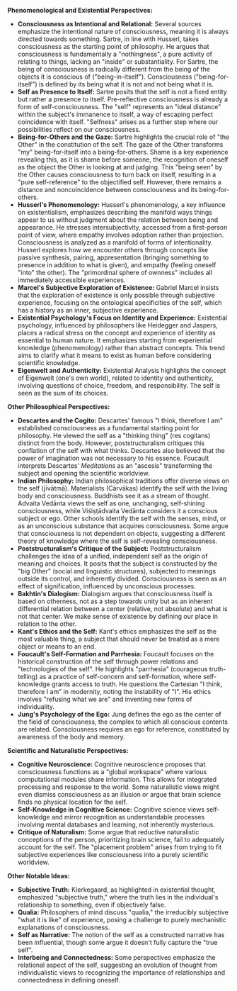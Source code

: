 **Phenomenological and Existential Perspectives:**

- **Consciousness as Intentional and Relational:** Several sources emphasize the intentional nature of consciousness, meaning it is always directed towards something. Sartre, in line with Husserl, takes consciousness as the starting point of philosophy. He argues that consciousness is fundamentally a "nothingness", a pure activity of relating to things, lacking an "inside" or substantiality. For Sartre, the being of consciousness is radically different from the being of the objects it is conscious of ("being-in-itself"). Consciousness ("being-for-itself") is defined by its being what it is not and not being what it is.
- **Self as Presence to Itself:** Sartre posits that the self is not a fixed entity but rather a presence to itself. Pre-reflective consciousness is already a form of self-consciousness. The "self" represents an "ideal distance" within the subject's immanence to itself, a way of escaping perfect coincidence with itself. "Selfness" arises as a further step where our possibilities reflect on our consciousness.
- **Being-for-Others and the Gaze:** Sartre highlights the crucial role of "the Other" in the constitution of the self. The gaze of the Other transforms "my" being-for-itself into a being-for-others. Shame is a key experience revealing this, as it is shame before someone, the recognition of oneself as the object the Other is looking at and judging. This "being seen" by the Other causes consciousness to turn back on itself, resulting in a "pure self-reference" to the objectified self. However, there remains a distance and noncoincidence between consciousness and its being-for-others.
- **Husserl's Phenomenology:** Husserl's phenomenology, a key influence on existentialism, emphasizes describing the manifold ways things appear to us without judgment about the relation between being and appearance. He stresses intersubjectivity, accessed from a first-person point of view, where empathy involves adoption rather than projection. Consciousness is analyzed as a manifold of forms of intentionality. Husserl explores how we encounter others through concepts like passive synthesis, pairing, appresentation (bringing something to presence in addition to what is given), and empathy (feeling oneself "into" the other). The "primordinal sphere of ownness" includes all immediately accessible experiences.
- **Marcel's Subjective Exploration of Existence:** Gabriel Marcel insists that the exploration of existence is only possible through subjective experience, focusing on the ontological specificities of the self, which has a history as an inner, subjective experience.
- **Existential Psychology's Focus on Identity and Experience:** Existential psychology, influenced by philosophers like Heidegger and Jaspers, places a radical stress on the concept and experience of identity as essential to human nature. It emphasizes starting from experiential knowledge (phenomenology) rather than abstract concepts. This trend aims to clarify what it means to exist as human before considering scientific knowledge.
- **Eigenwelt and Authenticity:** Existential Analysis highlights the concept of Eigenwelt (one's own world), related to identity and authenticity, involving questions of choice, freedom, and responsibility. The self is seen as the sum of its choices.

**Other Philosophical Perspectives:**

- **Descartes and the Cogito:** Descartes' famous "I think, therefore I am" established consciousness as a fundamental starting point for philosophy. He viewed the self as a "thinking thing" (res cogitans) distinct from the body. However, poststructuralism critiques this conflation of the self with what thinks. Descartes also believed that the power of imagination was not necessary to his essence. Foucault interprets Descartes' _Meditations_ as an "ascesis" transforming the subject and opening the scientific worldview.
- **Indian Philosophy:** Indian philosophical traditions offer diverse views on the self (jīvātmā). Materialists (Cārvākas) identify the self with the living body and consciousness. Buddhists see it as a stream of thought. Advaita Vedānta views the self as one, unchanging, self-shining consciousness, while Viśiṣṭādvaita Vedānta considers it a conscious subject or ego. Other schools identify the self with the senses, mind, or as an unconscious substance that acquires consciousness. Some argue that consciousness is not dependent on objects, suggesting a different theory of knowledge where the self is self-revealing consciousness.
- **Poststructuralism's Critique of the Subject:** Poststructuralism challenges the idea of a unified, independent self as the origin of meaning and choices. It posits that the subject is constructed by the "big Other" (social and linguistic structures), subjected to meanings outside its control, and inherently divided. Consciousness is seen as an effect of signification, influenced by unconscious processes.
- **Bakhtin's Dialogism:** Dialogism argues that consciousness itself is based on otherness, not as a step towards unity but as an inherent differential relation between a center (relative, not absolute) and what is not that center. We make sense of existence by defining our place in relation to the other.
- **Kant's Ethics and the Self:** Kant's ethics emphasizes the self as the most valuable thing, a subject that should never be treated as a mere object or means to an end.
- **Foucault's Self-Formation and Parrhesia:** Foucault focuses on the historical construction of the self through power relations and "technologies of the self". He highlights "parrhesia" (courageous truth-telling) as a practice of self-concern and self-formation, where self-knowledge grants access to truth. He questions the Cartesian "I think, therefore I am" in modernity, noting the instability of "I". His ethics involves "refusing what we are" and inventing new forms of individuality.
- **Jung's Psychology of the Ego:** Jung defines the ego as the center of the field of consciousness, the complex to which all conscious contents are related. Consciousness requires an ego for reference, constituted by awareness of the body and memory.

**Scientific and Naturalistic Perspectives:**

- **Cognitive Neuroscience:** Cognitive neuroscience proposes that consciousness functions as a "global workspace" where various computational modules share information. This allows for integrated processing and response to the world. Some naturalistic views might even dismiss consciousness as an illusion or argue that brain science finds no physical location for the self.
- **Self-Knowledge in Cognitive Science:** Cognitive science views self-knowledge and mirror recognition as understandable processes involving mental databases and learning, not inherently mysterious.
- **Critique of Naturalism:** Some argue that reductive naturalistic conceptions of the person, prioritizing brain science, fail to adequately account for the self. The "placement problem" arises from trying to fit subjective experiences like consciousness into a purely scientific worldview.

**Other Notable Ideas:**

- **Subjective Truth:** Kierkegaard, as highlighted in existential thought, emphasized "subjective truth," where the truth lies in the individual's relationship to something, even if objectively false.
- **Qualia:** Philosophers of mind discuss "qualia," the irreducibly subjective "what it is like" of experience, posing a challenge to purely mechanistic explanations of consciousness.
- **Self as Narrative:** The notion of the self as a constructed narrative has been influential, though some argue it doesn't fully capture the "true self".
- **Interbeing and Connectedness:** Some perspectives emphasize the relational aspect of the self, suggesting an evolution of thought from individualistic views to recognizing the importance of relationships and connectedness in defining oneself.